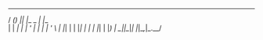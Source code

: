   ____ _ _   _           _     
 / ___(_) |_| |__  _   _| |__  
| |  _| | __| '_ \| | | | '_ \ 
| |_| | | |_| | | | |_| | |_) |
 \____|_|\__|_| |_|\__,_|_.__/ 
